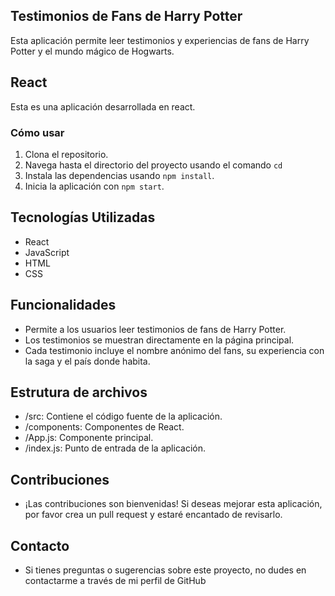 ## Testimonios de Fans de Harry Potter

Esta aplicación permite leer testimonios y experiencias de fans de Harry Potter y el mundo mágico de Hogwarts.

## React
Esta es una aplicación desarrollada en react.

### Cómo usar
1. Clona el repositorio.
2. Navega hasta el directorio del proyecto usando el comando `cd `
3. Instala las dependencias usando `npm install`.
4. Inicia la aplicación con `npm start`.

## Tecnologías Utilizadas

- React
- JavaScript
- HTML
- CSS

## Funcionalidades
- Permite a los usuarios leer testimonios de fans de Harry Potter.
- Los testimonios se muestran directamente en la página principal.
- Cada testimonio incluye el nombre anónimo del fans, su experiencia con la saga y el país donde habita.

## Estrutura de archivos
* /src: Contiene el código fuente de la aplicación.
* /components: Componentes de React.
* /App.js: Componente principal.
* /index.js: Punto de entrada de la aplicación.

## Contribuciones
* ¡Las contribuciones son bienvenidas! Si deseas mejorar esta aplicación, por favor crea un pull request y estaré encantado de revisarlo.

## Contacto
* Si tienes preguntas o sugerencias sobre este proyecto, no dudes en contactarme a través de mi perfil de GitHub


